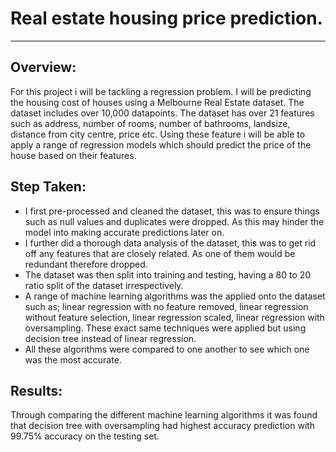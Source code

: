 # Real estate housing price prediction.
----------------------------------------
## Overview:

For this project i will be tackling a regression problem. I will be predicting the housing cost of houses using
a Melbourne Real Estate dataset. The dataset includes over 10,000 datapoints. The dataset has over 21 features such as address, 
number of rooms, number of bathrooms, landsize, distance from city centre, price etc. Using these feature i will be able to apply a range of 
regression models which should predict the price of the house based on their features.

## Step Taken:

* I first pre-processed and cleaned the dataset, this was to ensure things such as null values and duplicates were dropped.
As this may hinder the model into making accurate predictions later on.
* I further did a thorough data analysis of the dataset, this was to get rid off any features that are closely related. As one of 
them would be redundant therefore dropped.
* The dataset was then split into training and testing, having a 80 to 20 ratio split of the dataset irrespectively.
* A range of machine learning algorithms was the applied onto the dataset such as; linear regression with no feature removed, linear regression without feature selection, linear regression scaled, linear regression with oversampling. These exact same techniques were applied but using decision tree instead of linear regression.
* All these algorithms were compared to one another to see which one was the most accurate.

## Results:

Through comparing the different machine learning algorithms it was found that decision tree with oversampling had highest accuracy prediction with 99.75% accuracy on the testing set.


